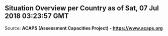 ## Situation Overview per Country as of Sat, 07 Jul 2018 03:23:57 GMT

Source: **ACAPS (Assessment Capacities Project) - https://www.acaps.org**